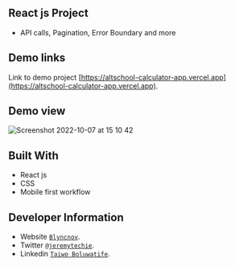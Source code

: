 ## React js Project

- API calls, Pagination, Error Boundary and more

## Demo links

Link to demo project [https://altschool-calculator-app.vercel.app](https://altschool-calculator-app.vercel.app).

## Demo view

![Screenshot 2022-10-07 at 15 10 42](https://user-images.githubusercontent.com/66668114/194573798-58d5e17e-3635-4d74-87e3-cb94484f9fb9.png)

## Built With

- React js
- CSS
- Mobile first workflow

## Developer Information

- Website [`Blyncnov`](https://pro-blyncnov.vercel.app).
- Twitter [`@jeremytechie`](https://twitter.com/jeremytechie).
- Linkedin [`Taiwo Boluwatife`](https://linkedin.com/in/blyncnov).
